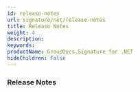 ```yaml
---
id: release-notes
url: signature/net/release-notes
title: Release Notes
weight: 4
description: 
keywords: 
productName: GroupDocs.Signature for .NET
hideChildren: False
---
```

### Release Notes
